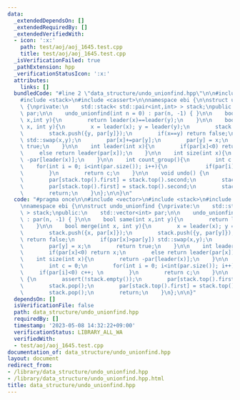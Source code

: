 ```yaml
---
data:
  _extendedDependsOn: []
  _extendedRequiredBy: []
  _extendedVerifiedWith:
  - icon: ':x:'
    path: test/aoj/aoj_1645.test.cpp
    title: test/aoj/aoj_1645.test.cpp
  _isVerificationFailed: true
  _pathExtension: hpp
  _verificationStatusIcon: ':x:'
  attributes:
    links: []
  bundledCode: "#line 2 \"data_structure/undo_unionfind.hpp\"\n\n#include <vector>\n\
    #include <stack>\n#include <cassert>\n\nnamespace ebi {\n\nstruct undo_unionfind\
    \ {\nprivate:\n    std::stack< std::pair<int,int> > stack;\npublic:\n    std::vector<int>\
    \ par;\n\n    undo_unionfind(int n = 0) : par(n, -1) { }\n\n    bool same(int\
    \ x,int y){\n        return leader(x)==leader(y);\n    }\n\n    bool merge(int\
    \ x, int y){\n        x = leader(x); y = leader(y);\n        stack.push({x, par[x]});\n\
    \        stack.push({y, par[y]});\n        if(x==y) return false;\n        if(par[x]>par[y])\
    \ std::swap(x,y);\n        par[x]+=par[y];\n        par[y] = x;\n        return\
    \ true;\n    }\n\n    int leader(int x){\n        if(par[x]<0) return x;\n   \
    \     else return leader(par[x]);\n    }\n\n    int size(int x){\n        return\
    \ -par[leader(x)];\n    }\n\n    int count_group(){\n        int c = 0;\n    \
    \    for(int i = 0; i<int(par.size()); i++){\n            if(par[i]<0) c++; \n\
    \        }\n        return c;\n    }\n\n    void undo() {\n        assert(!stack.empty());\n\
    \        par[stack.top().first] = stack.top().second;\n        stack.pop();\n\
    \        par[stack.top().first] = stack.top().second;\n        stack.pop();\n\
    \        return;\n    }\n};\n\n}\n"
  code: "#pragma once\n\n#include <vector>\n#include <stack>\n#include <cassert>\n\
    \nnamespace ebi {\n\nstruct undo_unionfind {\nprivate:\n    std::stack< std::pair<int,int>\
    \ > stack;\npublic:\n    std::vector<int> par;\n\n    undo_unionfind(int n = 0)\
    \ : par(n, -1) { }\n\n    bool same(int x,int y){\n        return leader(x)==leader(y);\n\
    \    }\n\n    bool merge(int x, int y){\n        x = leader(x); y = leader(y);\n\
    \        stack.push({x, par[x]});\n        stack.push({y, par[y]});\n        if(x==y)\
    \ return false;\n        if(par[x]>par[y]) std::swap(x,y);\n        par[x]+=par[y];\n\
    \        par[y] = x;\n        return true;\n    }\n\n    int leader(int x){\n\
    \        if(par[x]<0) return x;\n        else return leader(par[x]);\n    }\n\n\
    \    int size(int x){\n        return -par[leader(x)];\n    }\n\n    int count_group(){\n\
    \        int c = 0;\n        for(int i = 0; i<int(par.size()); i++){\n       \
    \     if(par[i]<0) c++; \n        }\n        return c;\n    }\n\n    void undo()\
    \ {\n        assert(!stack.empty());\n        par[stack.top().first] = stack.top().second;\n\
    \        stack.pop();\n        par[stack.top().first] = stack.top().second;\n\
    \        stack.pop();\n        return;\n    }\n};\n\n}"
  dependsOn: []
  isVerificationFile: false
  path: data_structure/undo_unionfind.hpp
  requiredBy: []
  timestamp: '2023-05-08 14:32:22+09:00'
  verificationStatus: LIBRARY_ALL_WA
  verifiedWith:
  - test/aoj/aoj_1645.test.cpp
documentation_of: data_structure/undo_unionfind.hpp
layout: document
redirect_from:
- /library/data_structure/undo_unionfind.hpp
- /library/data_structure/undo_unionfind.hpp.html
title: data_structure/undo_unionfind.hpp
---
```

